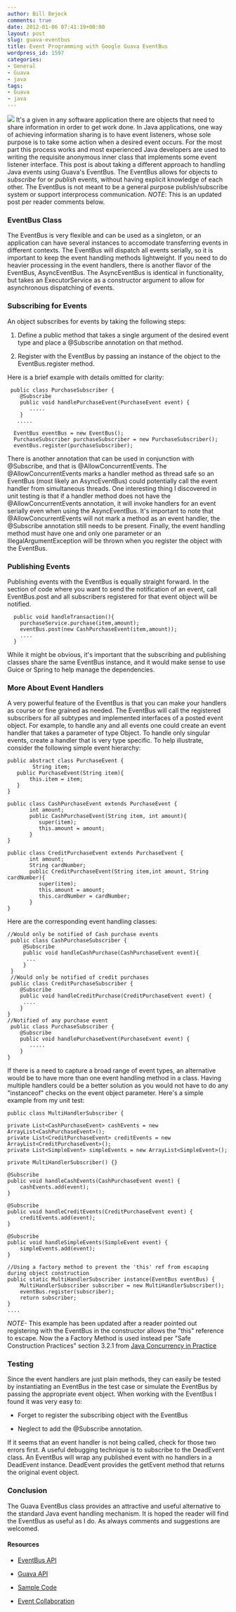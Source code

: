 ```yaml
---
author: Bill Bejeck
comments: true
date: 2012-01-06 07:41:19+00:00
layout: post
slug: guava-eventbus
title: Event Programming with Google Guava EventBus
wordpress_id: 1597
categories:
- General
- Guava
- java
tags:
- Guava
- java
---
```


<img class="left" src="../assets/images/toolbox.jpg" />  It's a given in any software application there are objects that need to share information in order to get work done.  In Java applications, one way of achieving information sharing is to have event listeners, whose sole purpose is to take some action when a desired event occurs.  For the most part this process works and most experienced Java developers are used to writing the requisite anonymous inner class that implements some event listener interface.  This post is about taking a different approach to handling Java events using Guava's EventBus.  The EventBus allows for objects to _subscribe_ for or _publish_ events, without having explicit knowledge of each other. The EventBus is not meant to be a general purpose publish/subscribe system or support interprocess communication. *NOTE*: This is an updated post per reader comments below.  
<!--more-->

### EventBus Class


The EventBus is very flexible and can be used as a singleton, or an application can have several instances to accomodate transferring events in different contexts.  The EventBus will dispatch all events serially, so it is important to keep the event handling methods lightweight.  If you need to do heavier processing in the event handlers, there is another flavor of the EventBus, AsyncEventBus.  The AsyncEventBus is identical in functionality, but takes an ExecutorService as a constructor argument to allow for asynchronous dispatching of events.


### Subscribing for Events


An object subscribes for events by taking the following steps: 




  1. Define a public method that takes a single argument of the desired event type and place a @Subscribe annotation on that method.


  2. Register with the EventBus by passing an instance of the object to the EventBus.register method.


Here is a brief example with details omitted for clarity:

    
    
     public class PurchaseSubscriber {
        @Subscribe
        public void handlePurchaseEvent(PurchaseEvent event) {
           .....
        }
       .....
    
      EventBus eventBus = new EventBus();
      PurchaseSubscriber purchaseSubscriber = new PurchaseSubscriber();
      eventBus.register(purchaseSubscriber);
    


There is another annotation that can be used in conjunction with @Subscribe, and that is @AllowConcurrentEvents. The @AllowConcurrentEvents marks a handler method as thread safe so an EventBus (most likely an AsyncEventBus) could potentially call the event handler from simultaneous threads.  One interesting thing I discovered in unit testing is that if a handler method does not have the @AllowConcurrentEvents annotation, it will invoke handlers for an event serially even when using the AsyncEventBus.  It's important to note that @AllowConcurrentEvents will not mark a method as an event handler, the @Subscribe annotation still needs to be present. Finally, the event handling method must have one and only one parameter or an IllegalArgumentException will be thrown when you register the object with the EventBus.



### Publishing Events


Publishing events with the EventBus is equally straight forward.  In the section of code where you want to send the notification of an event, call EventBus.post and all subscribers registered for that event object will be notified. 

    
    
      public void handleTransaction(){
        purchaseService.purchase(item,amount);
        eventBus.post(new CashPurchaseEvent(item,amount));
        ....
      }
    


While it might be obvious, it's important that the subscribing and publishing classes share the same EventBus instance, and it would make sense to use Guice or Spring to help manage the dependencies.



### More About Event Handlers


A very powerful feature of the EventBus is that you can make your handlers as course or fine grained as needed.  The EventBus will call the registered subscribers for all subtypes and implemented interfaces of a posted event object. For example, to handle any and all events one could create an event handler that takes a parameter of type Object. To handle only singular events, create a handler that is very type specific.  To help illustrate, consider the following simple event hierarchy:

    
    
    public abstract class PurchaseEvent {
            String item;
       public PurchaseEvent(String item){
           this.item = item;
       }
    }
    
    public class CashPurchaseEvent extends PurchaseEvent {
           int amount;
           public CashPurchaseEvent(String item, int amount){
              super(item);
              this.amount = amount;
           }
    }
    
    public class CreditPurchaseEvent extends PurchaseEvent {
           int amount;
           String cardNumber;
           public CreditPurchaseEvent(String item,int amount, String cardNumber){
              super(item);
              this.amount = amount;
              this.cardNumber = cardNumber;
           }
    }
    


Here are the corresponding event handling classes:

    
    
    //Would only be notified of Cash purchase events
     public class CashPurchaseSubscriber {
         @Subscribe
         public void handleCashPurchase(CashPurchaseEvent event){
          ... 
         }
     }
     //Would only be notified of credit purchases
     public class CreditPurchaseSubscriber {
        @Subscribe
        public void handleCreditPurchase(CreditPurchaseEvent event) {
         ....
        }
    }
    //Notified of any purchase event
     public class PurchaseSubscriber {
        @Subscribe
        public void handlePurchaseEvent(PurchaseEvent event) {
           .....
        }
    }
    


If there is a need to capture a broad range of event types, an alternative would be to have more than one event handling method in a class.  Having multiple handlers could be a better solution as you would not have to do any "instanceof" checks on the event object parameter.  Here's a simple example from my unit test:

    
    
    public class MultiHandlerSubscriber {
        
    private List<CashPurchaseEvent> cashEvents = new ArrayList<CashPurchaseEvent>();
    private List<CreditPurchaseEvent> creditEvents = new ArrayList<CreditPurchaseEvent>();
    private List<SimpleEvent> simpleEvents = new ArrayList<SimpleEvent>();

    private MultiHandlerSubscriber() {}

    @Subscribe
    public void handleCashEvents(CashPurchaseEvent event) {
        cashEvents.add(event);
    }

    @Subscribe
    public void handleCreditEvents(CreditPurchaseEvent event) {
        creditEvents.add(event);
    }

    @Subscribe
    public void handleSimpleEvents(SimpleEvent event) {
        simpleEvents.add(event);
    }

    //Using a factory method to prevent the 'this' ref from escaping during object construction
    public static MultiHandlerSubscriber instance(EventBus eventBus) {
        MultiHandlerSubscriber subscriber = new MultiHandlerSubscriber();
        eventBus.register(subscriber);
        return subscriber;
    }
    ....
    

*NOTE-* This example has been updated after a reader pointed out registering with the EventBus in the constructor allows the "this" reference to escape. Now the a Factory Method is used instead per "Safe Construction Practices" section 3.2.1 from [Java Concurrency in Practice](http://www.amazon.com/Java-Concurrency-Practice-Brian-Goetz/dp/0321349601)



### Testing


Since the event handlers are just plain methods, they can easily be tested by instantiating an EventBus in the test case or simulate the EventBus by passing the appropriate event object.  When working with the EventBus I found it was very easy to:




  * Forget to register the subscribing object with the EventBus


  * Neglect to add the @Subscribe annotation.


If it seems that an event handler is not being called, check for those two errors first.
A useful debugging technique is to subscribe to the DeadEvent class.  An EventBus will wrap any published event with no handlers in a DeadEvent instance. DeadEvent provides the getEvent method that returns the original event object. 


### Conclusion


The Guava EventBus class provides an attractive and useful alternative to the standard Java event handling mechanism.  It is hoped the reader will find the EventBus as useful as I do.  As always comments and suggestions are welcomed.



#### Resources






  * [EventBus API](http://docs.guava-libraries.googlecode.com/git-history/v10.0.1/javadoc/com/google/common/eventbus/package-summary.html)


  * [Guava API](http://code.google.com/p/guava-libraries/)


  * [Sample Code](https://github.com/bbejeck/guava-blog/blob/master/src/test/java/bbejeck/guava/eventbus/EventBusTest.java)


  * [Event Collaboration](http://www.martinfowler.com/eaaDev/EventCollaboration.html)



